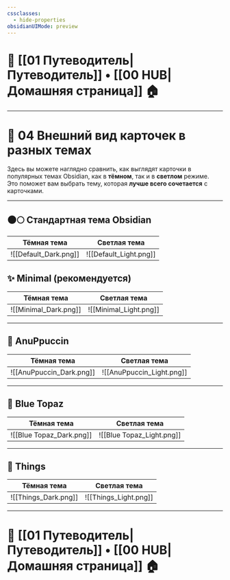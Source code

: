 ```yaml
---
cssclasses:
  - hide-properties
obsidianUIMode: preview
---
```

# 🧭 [[01 Путеводитель|Путеводитель]] • [[00 HUB|Домашняя страница]] 🏠
---

# 🎨 **04 Внешний вид карточек в разных темах**

Здесь вы можете наглядно сравнить, как выглядят карточки в популярных темах Obsidian, как в **тёмном**, так и в **светлом** режиме.  
Это поможет вам выбрать тему, которая **лучше всего сочетается** с карточками.

---
## 🌑🌕 Стандартная тема Obsidian

| Тёмная тема           | Светлая тема           |
| --------------------- | ---------------------- |
| ![[Default_Dark.png]] | ![[Default_Light.png]] |

## ✨ **Minimal** (рекомендуется)

| Тёмная тема           | Светлая тема           |
| --------------------- | ---------------------- |
| ![[Minimal_Dark.png]] | ![[Minimal_Light.png]] |

---
## 🍇 AnuPpuccin

| Тёмная тема              | Светлая тема              |
| ------------------------ | ------------------------- |
| ![[AnuPpuccin_Dark.png]] | ![[AnuPpuccin_Light.png]] |

---
## 💎 Blue Topaz

|Тёмная тема|Светлая тема|
|---|---|
|![[Blue Topaz_Dark.png]]|![[Blue Topaz_Light.png]]|

---
## 🧼 Things

|Тёмная тема|Светлая тема|
|---|---|
|![[Things_Dark.png]]|![[Things_Light.png]]|

---
# 🧭 [[01 Путеводитель|Путеводитель]] • [[00 HUB|Домашняя страница]] 🏠